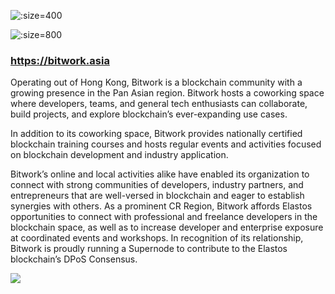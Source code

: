
![](https://s3.amazonaws.com/elastosjs.com/img/cr-regions/logo_black.png ':size=400')

![](https://s3.amazonaws.com/elastosjs.com/img/cr-regions/mmexport1556125571612.jpg ':size=800')

### https://bitwork.asia

<a target="_blank" href="https://twitter.com/bitworkasia"><i class="fab fa-twitter-square fa-2x"></i></a>

Operating out of Hong Kong, Bitwork is a blockchain community with a growing presence in the Pan Asian region. Bitwork hosts a coworking space where developers, teams, and general tech enthusiasts can collaborate, build projects, and explore blockchain’s ever-expanding use cases.

In addition to its coworking space, Bitwork provides nationally certified blockchain training courses and hosts regular events and activities focused on blockchain development and industry application.

Bitwork’s online and local activities alike have enabled its organization to connect with strong communities of developers, industry partners, and entrepreneurs that are well-versed in blockchain and eager to establish synergies with others. As a prominent CR Region, Bitwork affords Elastos opportunities to connect with professional and freelance developers in the blockchain space, as well as to increase developer and enterprise exposure at coordinated events and workshops. In recognition of its relationship, Bitwork is proudly running a Supernode to contribute to the Elastos blockchain’s DPoS Consensus.

![](https://s3.amazonaws.com/elastosjs.com/img/0_Dt9NEkkoGvxGt2Ez.jpg)




